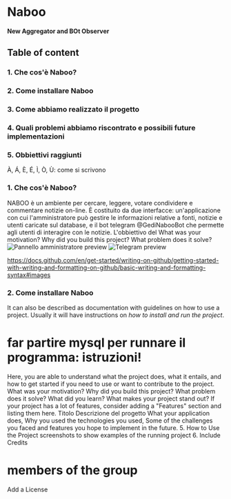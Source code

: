 # Naboo 
**New Aggregator and BOt Observer**  

## Table of content
### 1. Che cos'è Naboo?
### 2. Come installare Naboo
### 3. Come abbiamo realizzato il progetto
### 4. Quali problemi abbiamo riscontrato e possibili future implementazioni
### 5. Obbiettivi raggiunti

À, Á, È, É, Ì, Ò, Ù: come si scrivono

### 1. Che cos'è Naboo?
NABOO è un ambiente per cercare, leggere, votare condividere 
e commentare notizie on-line. È costituito da due interfacce: 
un'applicazione con cui l'amministratore può gestire le informazioni
relative a fonti, notizie e utenti caricate sul database, e il bot 
telegram @GediNabooBot che permette agli utenti di interagire con
le notizie.
L'obbiettivo del
What was your motivation?
Why did you build this project?
What problem does it solve?
![Pannello amministratore preview]()
![Telegram preview](demo/telegramPrewiev.jpg)

https://docs.github.com/en/get-started/writing-on-github/getting-started-with-writing-and-formatting-on-github/basic-writing-and-formatting-syntax#images

### 2. Come installare Naboo
It can also be described as documentation with guidelines on how to use a project. Usually it will have instructions on *how to install and run the project*.
# far partire mysql per runnare il programma: istruzioni!

Here, you are able to understand what the project does, what it entails, and how to get started if you need to use or want to contribute to the project.
What was your motivation?
Why did you build this project?
What problem does it solve?
What did you learn?
What makes your project stand out?
If your project has a lot of features, consider adding a "Features" section and listing them here.
Titolo
Descrizione del progetto
What your application does,
Why you used the technologies you used,
Some of the challenges you faced and features you hope to implement in the future.
5. How to Use the Project screenshots to show examples of the running project
6. Include Credits 
# members of the group
Add a License
